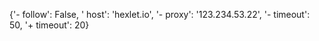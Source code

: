 {'- follow': False, '  host': 'hexlet.io', '- proxy': '123.234.53.22', '- timeout': 50, '+ timeout': 20}


